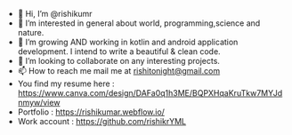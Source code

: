 - 👋 Hi, I’m @rishikumr
- 👀 I’m interested in general about world, programming,science and nature.
- 🌱 I’m growing AND working in kotlin and android application development. I intend to write a beautiful & clean code.
- 💞️ I’m looking to collaborate on any interesting projects.
- 📫 How to reach me mail me at rishitonight@gmail.com
- You find my resume here : https://www.canva.com/design/DAFa0q1h3ME/BQPXHqaKruTkw7MYJdnmyw/view 
- Portfolio : https://rishikumar.webflow.io/
- Work account : https://github.com/rishikrYML
<!---
rishikumr/rishikumr is a ✨ special ✨ repository because its `README.md` (this file) appears on your GitHub profile.
You can click the Preview link to take a look at your changes.
--->
